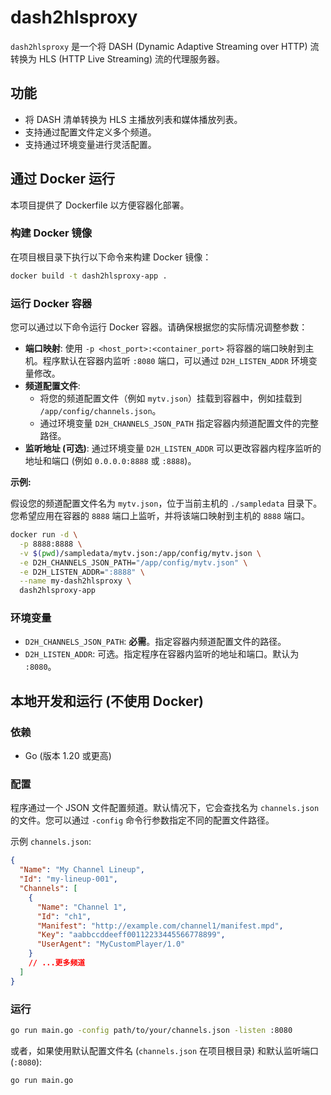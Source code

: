 # dash2hlsproxy

`dash2hlsproxy` 是一个将 DASH (Dynamic Adaptive Streaming over HTTP) 流转换为 HLS (HTTP Live Streaming) 流的代理服务器。

## 功能

*   将 DASH 清单转换为 HLS 主播放列表和媒体播放列表。
*   支持通过配置文件定义多个频道。
*   支持通过环境变量进行灵活配置。

## 通过 Docker 运行

本项目提供了 Dockerfile 以方便容器化部署。

### 构建 Docker 镜像

在项目根目录下执行以下命令来构建 Docker 镜像：

```bash
docker build -t dash2hlsproxy-app .
```

### 运行 Docker 容器

您可以通过以下命令运行 Docker 容器。请确保根据您的实际情况调整参数：

*   **端口映射**: 使用 `-p <host_port>:<container_port>` 将容器的端口映射到主机。程序默认在容器内监听 `:8080` 端口，可以通过 `D2H_LISTEN_ADDR` 环境变量修改。
*   **频道配置文件**:
    *   将您的频道配置文件（例如 `mytv.json`）挂载到容器中，例如挂载到 `/app/config/channels.json`。
    *   通过环境变量 `D2H_CHANNELS_JSON_PATH` 指定容器内频道配置文件的完整路径。
*   **监听地址 (可选)**: 通过环境变量 `D2H_LISTEN_ADDR` 可以更改容器内程序监听的地址和端口 (例如 `0.0.0.0:8888` 或 `:8888`)。

**示例:**

假设您的频道配置文件名为 `mytv.json`，位于当前主机的 `./sampledata` 目录下。您希望应用在容器的 `8888` 端口上监听，并将该端口映射到主机的 `8888` 端口。

```bash
docker run -d \
  -p 8888:8888 \
  -v $(pwd)/sampledata/mytv.json:/app/config/mytv.json \
  -e D2H_CHANNELS_JSON_PATH="/app/config/mytv.json" \
  -e D2H_LISTEN_ADDR=":8888" \
  --name my-dash2hlsproxy \
  dash2hlsproxy-app
```

### 环境变量

*   `D2H_CHANNELS_JSON_PATH`: **必需**。指定容器内频道配置文件的路径。
*   `D2H_LISTEN_ADDR`: 可选。指定程序在容器内监听的地址和端口。默认为 `:8080`。

## 本地开发和运行 (不使用 Docker)

### 依赖

*   Go (版本 1.20 或更高)

### 配置

程序通过一个 JSON 文件配置频道。默认情况下，它会查找名为 `channels.json` 的文件。您可以通过 `-config` 命令行参数指定不同的配置文件路径。

示例 `channels.json`:
```json
{
  "Name": "My Channel Lineup",
  "Id": "my-lineup-001",
  "Channels": [
    {
      "Name": "Channel 1",
      "Id": "ch1",
      "Manifest": "http://example.com/channel1/manifest.mpd",
      "Key": "aabbccddeeff00112233445566778899",
      "UserAgent": "MyCustomPlayer/1.0"
    }
    // ...更多频道
  ]
}
```

### 运行

```bash
go run main.go -config path/to/your/channels.json -listen :8080
```

或者，如果使用默认配置文件名 (`channels.json` 在项目根目录) 和默认监听端口 (`:8080`):
```bash
go run main.go

